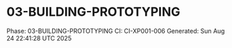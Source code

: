 # 03-BUILDING-PROTOTYPING
Phase: 03-BUILDING-PROTOTYPING
CI: CI-XP001-006
Generated: Sun Aug 24 22:41:28 UTC 2025
